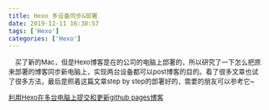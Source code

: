 ```yaml
---
title: Hexo 多设备同步&部署
date: 2019-12-11 16:30:57
tags: ['Hexo']
categories: ['Hexo']
---
```

<font size=2>

&emsp;买了新的Mac，但是Hexo博客是在的公司的电脑上部署的，所以研究了一下怎么把原来部署的博客同步新电脑上，实现两台设备都可以post博客的目的。看了很多文章也试了很多方法，最后是照着这篇文章step by step的部署好的，需要的朋友可以参考它~

[利用Hexo在多台电脑上提交和更新github pages博客](https://www.jianshu.com/p/0b1fccce74e0)

</font>